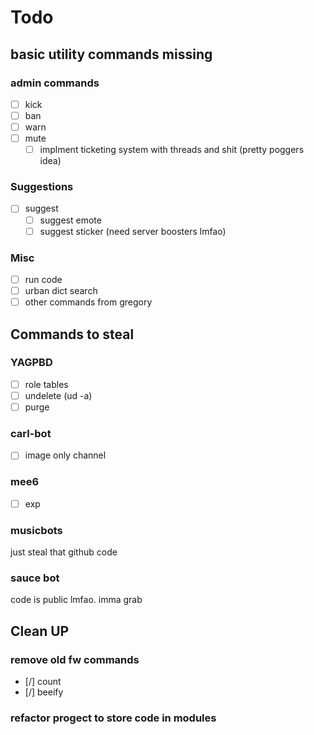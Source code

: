 # Todo

## basic utility commands missing
### admin commands
- [ ] kick
- [ ] ban
- [ ] warn
- [ ] mute
    - [ ] implment ticketing system with threads and shit (pretty poggers idea)
### Suggestions
- [ ] suggest
    - [ ] suggest emote
    - [ ] suggest sticker (need server boosters lmfao)
### Misc
- [ ] run code
- [ ] urban dict search
- [ ] other commands from gregory

## Commands to steal
### YAGPBD
- [ ] role tables
- [ ] undelete (ud -a)
- [ ] purge
### carl-bot
- [ ] image only channel
### mee6
- [ ] exp
### musicbots
just steal that github code
### sauce bot
code is public lmfao. imma grab

## Clean UP
### remove old fw commands
- [/] count
- [/] beeify
### refactor progect to store code in modules
